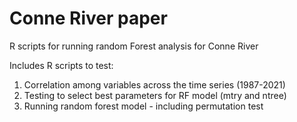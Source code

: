 # Conne River paper
R scripts for running random Forest analysis for Conne River

Includes R scripts to test:
1) Correlation among variables across the time series (1987-2021)
2) Testing to select best parameters for RF model (mtry and ntree)
3) Running random forest model - including permutation test
